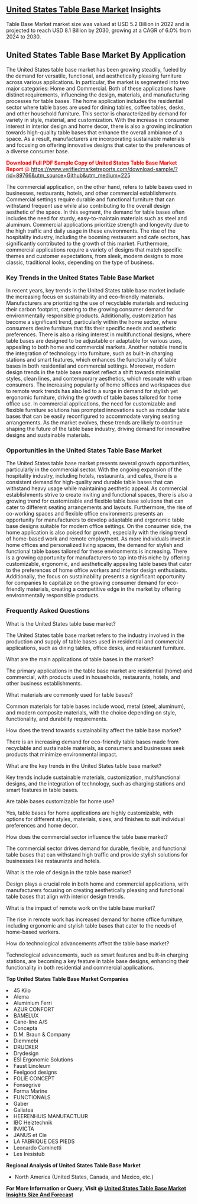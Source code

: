 <h2><a href="https://www.verifiedmarketreports.com/download-sample/?rid=89766&amp;utm_source=Github&amp;utm_medium=225" target="_blank">United States Table Base Market</a> Insights</h2><p>Table Base Market market size was valued at USD 5.2 Billion in 2022 and is projected to reach USD 8.1 Billion by 2030, growing at a CAGR of 6.0% from 2024 to 2030.</p><p> <h2>United States Table Base Market By Application</h2> <p>The United States table base market has been growing steadily, fueled by the demand for versatile, functional, and aesthetically pleasing furniture across various applications. In particular, the market is segmented into two major categories: Home and Commercial. Both of these applications have distinct requirements, influencing the design, materials, and manufacturing processes for table bases. The home application includes the residential sector where table bases are used for dining tables, coffee tables, desks, and other household furniture. This sector is characterized by demand for variety in style, material, and customization. With the increase in consumer interest in interior design and home decor, there is also a growing inclination towards high-quality table bases that enhance the overall ambiance of a space. As a result, manufacturers are incorporating sustainable materials and focusing on offering innovative designs that cater to the preferences of a diverse consumer base. <p><span class=""><span style="color: #ff0000;"><strong>Download Full PDF Sample Copy of United States Table Base Market Report</strong> @ </span><a href="https://www.verifiedmarketreports.com/download-sample/?rid=89766&amp;utm_source=Github&amp;utm_medium=225" target="_blank">https://www.verifiedmarketreports.com/download-sample/?rid=89766&amp;utm_source=Github&amp;utm_medium=225</a></span></p></p> <p>The commercial application, on the other hand, refers to table bases used in businesses, restaurants, hotels, and other commercial establishments. Commercial settings require durable and functional furniture that can withstand frequent use while also contributing to the overall design aesthetic of the space. In this segment, the demand for table bases often includes the need for sturdy, easy-to-maintain materials such as steel and aluminum. Commercial applications prioritize strength and longevity due to the high traffic and daily usage in these environments. The rise of the hospitality industry, including the booming restaurant and cafe sectors, has significantly contributed to the growth of this market. Furthermore, commercial applications require a variety of designs that match specific themes and customer expectations, from sleek, modern designs to more classic, traditional looks, depending on the type of business. <h3>Key Trends in the United States Table Base Market</h3> <p>In recent years, key trends in the United States table base market include the increasing focus on sustainability and eco-friendly materials. Manufacturers are prioritizing the use of recyclable materials and reducing their carbon footprint, catering to the growing consumer demand for environmentally responsible products. Additionally, customization has become a significant trend, particularly within the home sector, where consumers desire furniture that fits their specific needs and aesthetic preferences. There is also a rising interest in multifunctional designs, where table bases are designed to be adjustable or adaptable for various uses, appealing to both home and commercial markets. Another notable trend is the integration of technology into furniture, such as built-in charging stations and smart features, which enhances the functionality of table bases in both residential and commercial settings. Moreover, modern design trends in the table base market reflect a shift towards minimalist styles, clean lines, and contemporary aesthetics, which resonate with urban consumers. The increasing popularity of home offices and workspaces due to remote work trends has also led to a surge in demand for stylish yet ergonomic furniture, driving the growth of table bases tailored for home office use. In commercial applications, the need for customizable and flexible furniture solutions has prompted innovations such as modular table bases that can be easily reconfigured to accommodate varying seating arrangements. As the market evolves, these trends are likely to continue shaping the future of the table base industry, driving demand for innovative designs and sustainable materials. <h3>Opportunities in the United States Table Base Market</h3> <p>The United States table base market presents several growth opportunities, particularly in the commercial sector. With the ongoing expansion of the hospitality industry, including hotels, restaurants, and cafes, there is a consistent demand for high-quality and durable table bases that can withstand heavy usage while maintaining aesthetic appeal. As commercial establishments strive to create inviting and functional spaces, there is also a growing trend for customizable and flexible table base solutions that can cater to different seating arrangements and layouts. Furthermore, the rise of co-working spaces and flexible office environments presents an opportunity for manufacturers to develop adaptable and ergonomic table base designs suitable for modern office settings. On the consumer side, the home application is also poised for growth, especially with the rising trend of home-based work and remote employment. As more individuals invest in home offices and personalized living spaces, the demand for stylish and functional table bases tailored for these environments is increasing. There is a growing opportunity for manufacturers to tap into this niche by offering customizable, ergonomic, and aesthetically appealing table bases that cater to the preferences of home office workers and interior design enthusiasts. Additionally, the focus on sustainability presents a significant opportunity for companies to capitalize on the growing consumer demand for eco-friendly materials, creating a competitive edge in the market by offering environmentally responsible products. <h3>Frequently Asked Questions</h3> <p>What is the United States table base market? </p> <p>The United States table base market refers to the industry involved in the production and supply of table bases used in residential and commercial applications, such as dining tables, office desks, and restaurant furniture.</p> <p>What are the main applications of table bases in the market? </p> <p>The primary applications in the table base market are residential (home) and commercial, with products used in households, restaurants, hotels, and other business establishments.</p> <p>What materials are commonly used for table bases? </p> <p>Common materials for table bases include wood, metal (steel, aluminum), and modern composite materials, with the choice depending on style, functionality, and durability requirements.</p> <p>How does the trend towards sustainability affect the table base market? </p> <p>There is an increasing demand for eco-friendly table bases made from recyclable and sustainable materials, as consumers and businesses seek products that minimize environmental impact.</p> <p>What are the key trends in the United States table base market? </p> <p>Key trends include sustainable materials, customization, multifunctional designs, and the integration of technology, such as charging stations and smart features in table bases.</p> <p>Are table bases customizable for home use? </p> <p>Yes, table bases for home applications are highly customizable, with options for different styles, materials, sizes, and finishes to suit individual preferences and home decor.</p> <p>How does the commercial sector influence the table base market? </p> <p>The commercial sector drives demand for durable, flexible, and functional table bases that can withstand high traffic and provide stylish solutions for businesses like restaurants and hotels.</p> <p>What is the role of design in the table base market? </p> <p>Design plays a crucial role in both home and commercial applications, with manufacturers focusing on creating aesthetically pleasing and functional table bases that align with interior design trends.</p> <p>What is the impact of remote work on the table base market? </p> <p>The rise in remote work has increased demand for home office furniture, including ergonomic and stylish table bases that cater to the needs of home-based workers.</p> <p>How do technological advancements affect the table base market? </p> <p>Technological advancements, such as smart features and built-in charging stations, are becoming a key feature in table base designs, enhancing their functionality in both residential and commercial applications.</p> </p><p><strong>Top United States Table Base Market Companies</strong></p><div data-test-id=""><p><li>45 Kilo</li><li> Alema</li><li> Aluminium Ferri</li><li> AZUR CONFORT</li><li> BAMELUX</li><li> Cane-line A/S</li><li> Concepta</li><li> D.M. Braun & Company</li><li> Diemmebi</li><li> DRUCKER</li><li> Drydesign</li><li> ESI Ergonomic Solutions</li><li> Faust Linoleum</li><li> Feelgood designs</li><li> FOLIE CONCEPT</li><li> Fonsegrive</li><li> Forma Marine</li><li> FUNCTIONALS</li><li> Gaber</li><li> Galiatea</li><li> HEERENHUIS MANUFACTUUR</li><li> IBC Heiztechnik</li><li> INVICTA</li><li> JANUS et Cie</li><li> LA FABRIQUE DES PIEDS</li><li> Leonardo Caminetti</li><li> Les Iresistub</li></p><div><strong>Regional Analysis of&nbsp;United States Table Base Market</strong></div><ul><li dir="ltr"><p dir="ltr">North America&nbsp;(United States, Canada, and Mexico, etc.)</p></li></ul><p><strong>For More Information or Query, Visit @&nbsp;</strong><strong><a href="https://www.verifiedmarketreports.com/product/global-table-base-market-growth-2019-2024/?utm_source=Github&amp;utm_medium=225" target="_blank">United States Table Base Market Insights Size And Forecast</a></strong></p></div>
